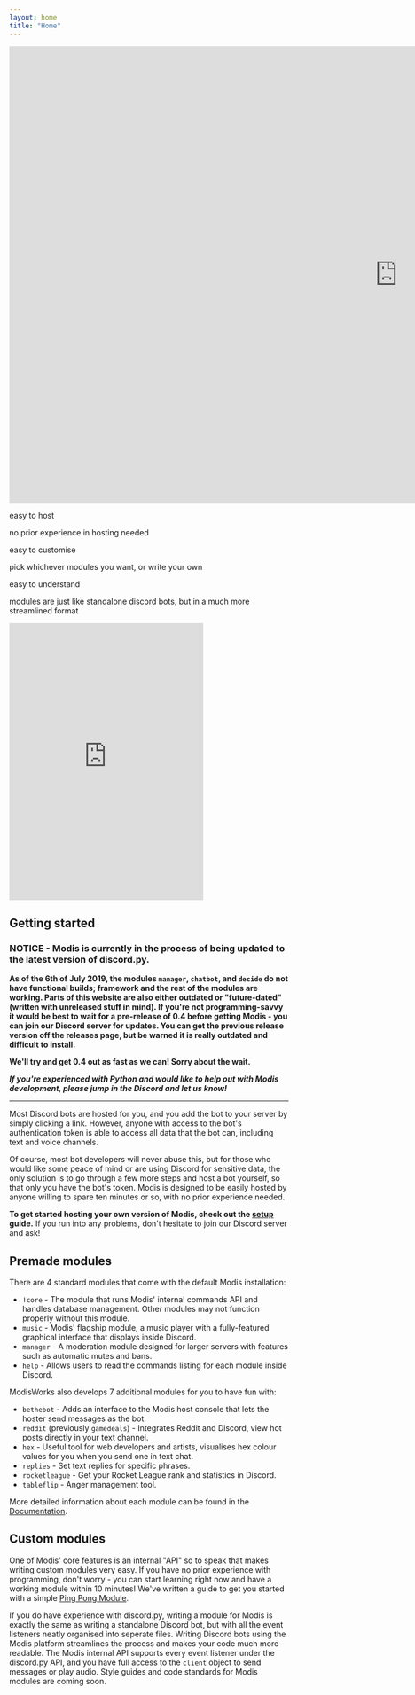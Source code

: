```yaml
---
layout: home
title: "Home"
---
```


<div class="youtube-player">
    <iframe width='1400' height='824' onload="iframe_loaded(this)" src="https://www.youtube.com/embed/ZsT8oq5qN2M?&theme=dark&color=white&autohide=2&modestbranding=1&showinfo=0&rel=0" frameborder="0" allowtransparency="true"  allow="autoplay"></iframe>
</div>

<div class="blurb">
    <p class="blurb-title">easy to host</p>
    <p class="blurb-text">no prior experience in hosting needed</p>
    <p class="blurb-title">easy to customise</p>
    <p class="blurb-text">pick whichever modules you want, or write your own</p>
    <p class="blurb-title">easy to understand</p>
    <p class="blurb-text">modules are just like standalone discord bots, but in a much more streamlined format</p>
</div>

<iframe class="widget-discord" onload="iframe_loaded(this)" src="https://discordapp.com/widget?id=379959693306494979&theme=dark" width="350" height="500" allowtransparency="true" frameborder="0"></iframe>

## Getting started

### **NOTICE - Modis is currently in the process of being updated to the latest version of discord.py.**
**As of the 6th of July 2019, the modules `manager`, `chatbot`, and `decide` do not have functional builds; framework and the rest of the modules are working. Parts of this website are also either outdated or "future-dated" (written with unreleased stuff in mind). If you're not programming-savvy it would be best to wait for a pre-release of 0.4 before getting Modis - you can join our Discord server for updates. You can get the previous release version off the releases page, but be warned it is really outdated and difficult to install.**

**We'll try and get 0.4 out as fast as we can! Sorry about the wait.**

***If you're experienced with Python and would like to help out with Modis development, please jump in the Discord and let us know!***

---

Most Discord bots are hosted for you, and you add the bot to your server by simply clicking a link. However, anyone with access to the bot's authentication token is able to access all data that the bot can, including text and voice channels.

Of course, most bot developers will never abuse this, but for those who would like some peace of mind or are using Discord for sensitive data, the only solution is to go through a few more steps and host a bot yourself, so that only you have the bot's token. Modis is designed to be easily hosted by anyone willing to spare ten minutes or so, with no prior experience needed.

**To get started hosting your own version of Modis, check out the [setup](doc/guides/setup.md) guide.** If you run into any problems, don't hesitate to join our Discord server and ask!

## Premade modules

There are 4 standard modules that come with the default Modis installation:

- `!core` - The module that runs Modis' internal commands API and handles database management. Other modules may not function properly without this module.
- `music` - Modis' flagship module, a music player with a fully-featured graphical interface that displays inside Discord.
- `manager` - A moderation module designed for larger servers with features such as automatic mutes and bans.
- `help` - Allows users to read the commands listing for each module inside Discord.

ModisWorks also develops 7 additional modules for you to have fun with:

- `bethebot` - Adds an interface to the Modis host console that lets the hoster send messages as the bot.
- `reddit` (previously `gamedeals`) - Integrates Reddit and Discord, view hot posts directly in your text channel.
- `hex` - Useful tool for web developers and artists, visualises hex colour values for you when you send one in text chat.
- `replies` - Set text replies for specific phrases.
- `rocketleague` - Get your Rocket League rank and statistics in Discord.
- `tableflip` - Anger management tool.

More detailed information about each module can be found in the [Documentation](doc/documentation.md).

## Custom modules

One of Modis' core features is an internal "API" so to speak that makes writing custom modules very easy. If you have no prior experience with programming, don't worry - you can start learning right now and have a working module within 10 minutes! We've written a guide to get you started with a simple [Ping Pong Module](doc/guides/dev/pingpong.md).

If you do have experience with discord.py, writing a module for Modis is exactly the same as writing a standalone Discord bot, but with all the event listeners neatly organised into seperate files. Writing Discord bots using the Modis platform streamlines the process and makes your code much more readable. The Modis internal API supports every event listener under the discord.py API, and you have full access to the `client` object to send messages or play audio. Style guides and code standards for Modis modules are coming soon.
